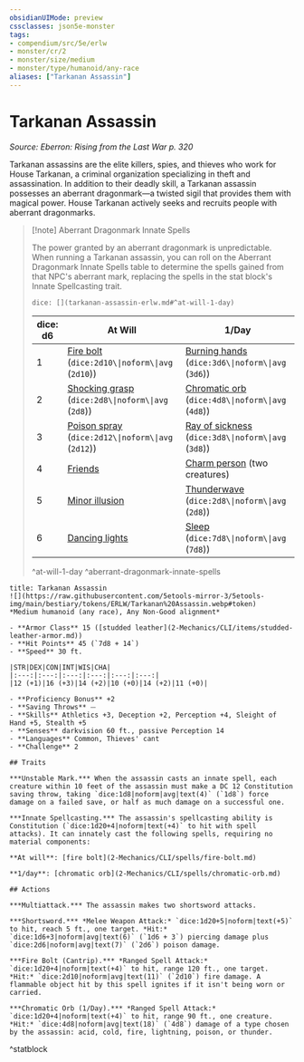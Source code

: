 ```yaml
---
obsidianUIMode: preview
cssclasses: json5e-monster
tags:
- compendium/src/5e/erlw
- monster/cr/2
- monster/size/medium
- monster/type/humanoid/any-race
aliases: ["Tarkanan Assassin"]
---
```

# Tarkanan Assassin
*Source: Eberron: Rising from the Last War p. 320*  

Tarkanan assassins are the elite killers, spies, and thieves who work for House Tarkanan, a criminal organization specializing in theft and assassination. In addition to their deadly skill, a Tarkanan assassin possesses an aberrant dragonmark—a twisted sigil that provides them with magical power. House Tarkanan actively seeks and recruits people with aberrant dragonmarks.

> [!note] Aberrant Dragonmark Innate Spells
> 
> The power granted by an aberrant dragonmark is unpredictable. When running a Tarkanan assassin, you can roll on the Aberrant Dragonmark Innate Spells table to determine the spells gained from that NPC's aberrant mark, replacing the spells in the stat block's Innate Spellcasting trait.
> 
> `dice: [](tarkanan-assassin-erlw.md#^at-will-1-day)`
> 
> | dice: d6 | At Will | 1/Day |
> |----------|---------|-------|
> | 1 | [Fire bolt](2-Mechanics/CLI/spells/fire-bolt.md) (`dice:2d10\\|noform\\|avg` (`2d10`)) | [Burning hands](2-Mechanics/CLI/spells/burning-hands.md) (`dice:3d6\\|noform\\|avg` (`3d6`)) |
> | 2 | [Shocking grasp](2-Mechanics/CLI/spells/shocking-grasp.md) (`dice:2d8\\|noform\\|avg` (`2d8`)) | [Chromatic orb](2-Mechanics/CLI/spells/chromatic-orb.md) (`dice:4d8\\|noform\\|avg` (`4d8`)) |
> | 3 | [Poison spray](2-Mechanics/CLI/spells/poison-spray.md) (`dice:2d12\\|noform\\|avg` (`2d12`)) | [Ray of sickness](2-Mechanics/CLI/spells/ray-of-sickness.md) (`dice:3d8\\|noform\\|avg` (`3d8`)) |
> | 4 | [Friends](2-Mechanics/CLI/spells/friends.md) | [Charm person](2-Mechanics/CLI/spells/charm-person.md) (two creatures) |
> | 5 | [Minor illusion](2-Mechanics/CLI/spells/minor-illusion.md) | [Thunderwave](2-Mechanics/CLI/spells/thunderwave.md) (`dice:2d8\\|noform\\|avg` (`2d8`)) |
> | 6 | [Dancing lights](2-Mechanics/CLI/spells/dancing-lights.md) | [Sleep](2-Mechanics/CLI/spells/sleep.md) (`dice:7d8\\|noform\\|avg` (`7d8`)) |
> ^at-will-1-day
^aberrant-dragonmark-innate-spells

```ad-statblock
title: Tarkanan Assassin
![](https://raw.githubusercontent.com/5etools-mirror-3/5etools-img/main/bestiary/tokens/ERLW/Tarkanan%20Assassin.webp#token)
*Medium humanoid (any race), Any Non-Good alignment*

- **Armor Class** 15 ([studded leather](2-Mechanics/CLI/items/studded-leather-armor.md))
- **Hit Points** 45 (`7d8 + 14`)
- **Speed** 30 ft.

|STR|DEX|CON|INT|WIS|CHA|
|:---:|:---:|:---:|:---:|:---:|:---:|
|12 (+1)|16 (+3)|14 (+2)|10 (+0)|14 (+2)|11 (+0)|

- **Proficiency Bonus** +2
- **Saving Throws** ⏤
- **Skills** Athletics +3, Deception +2, Perception +4, Sleight of Hand +5, Stealth +5
- **Senses** darkvision 60 ft., passive Perception 14
- **Languages** Common, Thieves' cant
- **Challenge** 2

## Traits

***Unstable Mark.*** When the assassin casts an innate spell, each creature within 10 feet of the assassin must make a DC 12 Constitution saving throw, taking `dice:1d8|noform|avg|text(4)` (`1d8`) force damage on a failed save, or half as much damage on a successful one.

***Innate Spellcasting.*** The assassin's spellcasting ability is Constitution (`dice:1d20+4|noform|text(+4)` to hit with spell attacks). It can innately cast the following spells, requiring no material components:

**At will**: [fire bolt](2-Mechanics/CLI/spells/fire-bolt.md)

**1/day**: [chromatic orb](2-Mechanics/CLI/spells/chromatic-orb.md)

## Actions

***Multiattack.*** The assassin makes two shortsword attacks.

***Shortsword.*** *Melee Weapon Attack:* `dice:1d20+5|noform|text(+5)` to hit, reach 5 ft., one target. *Hit:* `dice:1d6+3|noform|avg|text(6)` (`1d6 + 3`) piercing damage plus `dice:2d6|noform|avg|text(7)` (`2d6`) poison damage.

***Fire Bolt (Cantrip).*** *Ranged Spell Attack:* `dice:1d20+4|noform|text(+4)` to hit, range 120 ft., one target. *Hit:* `dice:2d10|noform|avg|text(11)` (`2d10`) fire damage. A flammable object hit by this spell ignites if it isn't being worn or carried.

***Chromatic Orb (1/Day).*** *Ranged Spell Attack:* `dice:1d20+4|noform|text(+4)` to hit, range 90 ft., one creature. *Hit:* `dice:4d8|noform|avg|text(18)` (`4d8`) damage of a type chosen by the assassin: acid, cold, fire, lightning, poison, or thunder.
```
^statblock